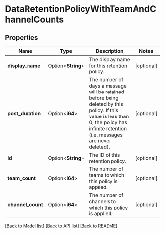 # DataRetentionPolicyWithTeamAndChannelCounts

## Properties

Name | Type | Description | Notes
------------ | ------------- | ------------- | -------------
**display_name** | Option<**String**> | The display name for this retention policy. | [optional]
**post_duration** | Option<**i64**> | The number of days a message will be retained before being deleted by this policy. If this value is less than 0, the policy has infinite retention (i.e. messages are never deleted).  | [optional]
**id** | Option<**String**> | The ID of this retention policy. | [optional]
**team_count** | Option<**i64**> | The number of teams to which this policy is applied. | [optional]
**channel_count** | Option<**i64**> | The number of channels to which this policy is applied. | [optional]

[[Back to Model list]](../README.md#documentation-for-models) [[Back to API list]](../README.md#documentation-for-api-endpoints) [[Back to README]](../README.md)


